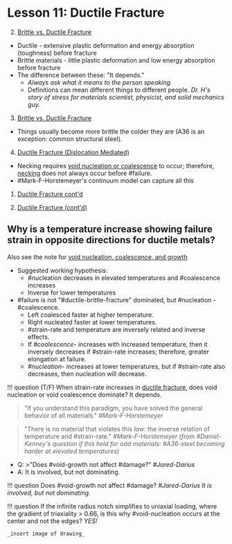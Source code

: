 # Lesson 11: Ductile Fracture

2. [Brittle vs. Ductile Fracture](brittle-versus-ductile-fracture.md)
- Ductile - extensive plastic deformation and energy absorption (toughness) before fracture
- Brittle materials - little plastic deformation and low energy absorption before fracture
- The difference between these: "It depends."
  - _Always ask what it means to the person speaking._
  - Definitions can mean different things to different people. _Dr. H's story of stress for materials scientist, physicist, and solid mechanics guy._

3. [Brittle vs. Ductile Fracture](brittle-versus-ductile-fracture.md)
- Things usually become more brittle the colder they are (A36 is an exception: common structural steel).

4. [Ductile Fracture (Dislocation Mediated)](ductile-fracture.md)
- Necking requires [void nucleation or coalescence](void-nucleation-coalescence-and-growth.md) to occur; therefore, [necking](necking.md) does not always occur before #failure.
- #Mark-F-Horstemeyer's continuum model can capture all this

1. [Ductile Fracture cont'd](ductile-fracture.md)

2. [Ductile Fracture (cont'd)](ductile-fracture.md)



## Why is a temperature increase showing failure strain in opposite directions for ductile metals?
Also see the note for [void nucleation, coalescence, and growth](void-nucleation-coalescence-and-growth.md)
- Suggested working hypothesis:
  - #nucleation decreases in elevated temperatures and #coalescence increases
  - Inverse for lower temperatures
- #failure is not "#ductile-brittle-fracture" dominated, but #nucleation - #coalescence.
  - Left coalesced faster at higher temperature.
  - Right nucleated faster at lower temperatures.
  - #strain-rate and temperature are inversely related and inverse effects.
  - If *#coalescence*- increases with increased temperature, then it inversely decreases if #strain-rate increases; therefore, greater elongation at failure.
  - *#nucleation*- increases at lower temperatures, but if #strain-rate also decreases, then nucleation will decrease.

!!! question (T/F) When strain-rate increases in [ductile fracture](ductile-fracture.md), does void nucleation or void coalescence dominate?
    It depends.

>"If you understand this paradigm, you have solved the general behavior of all materials." <cite> #Mark-F-Horstemeyer

>"There is no material that violates this _law_: the inverse relation of temperature and #strain-rate." <cite> #Mark-F-Horstemeyer (from #Daniel-Kenney's question if this held for _odd_ materials: #A36-steel becoming harder at elevated temperatures)

- Q: >"Does #void-growth not affect #damage?" <cite> #Jared-Darius
- A: It is involved, but not dominating.

!!! question Does #void-growth not affect #damage? <cite> #Jared-Darius
    It is involved, but not dominating.

!!! question If the infinite radius notch simplifies to uniaxial loading, where the gradient of triaxiality > 0.66, is this why #void-nucleation occurs at the center and not the edges? <cite> 
    YES!

    _insert image of drawing_